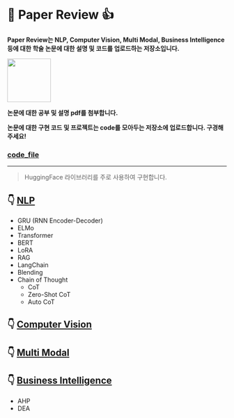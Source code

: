 # :star_struck: Paper Review :+1:

**Paper Review는 NLP, Computer Vision, Multi Modal, Business Intelligence등에 대한 학술 논문에 대한 설명 및 코드를 업로드하는 저장소입니다.**      

<img src="https://github.com/torijune/paper_review/assets/128570787/eadb98a5-5534-4c1f-ba6b-0ecec29107f9" width="100">
   
**논문에 대한 공부 및 설명 pdf를 첨부합니다.**    

**논문에 대한 구현 코드 및 프로젝트는 code를 모아두는 저장소에 업로드합니다. 구경해주세요!**   
### [code_file](https://github.com/torijune/code-file)

* * *
> HuggingFace 라이브러리를 주로 사용하여 구현합니다.

## :point_down: [NLP](/NLP/)
- GRU (RNN Encoder-Decoder)
- ELMo
- Transformer
- BERT
- LoRA
- RAG
- LangChain
- Blending
- Chain of Thought
   - CoT
   - Zero-Shot CoT
   - Auto CoT
## :point_down: [Computer Vision](/CV/)

## :point_down: [Multi Modal](/Multi_Modal/)

## :point_down: [Business Intelligence](/Business_Intelligence/)

- AHP
- DEA

